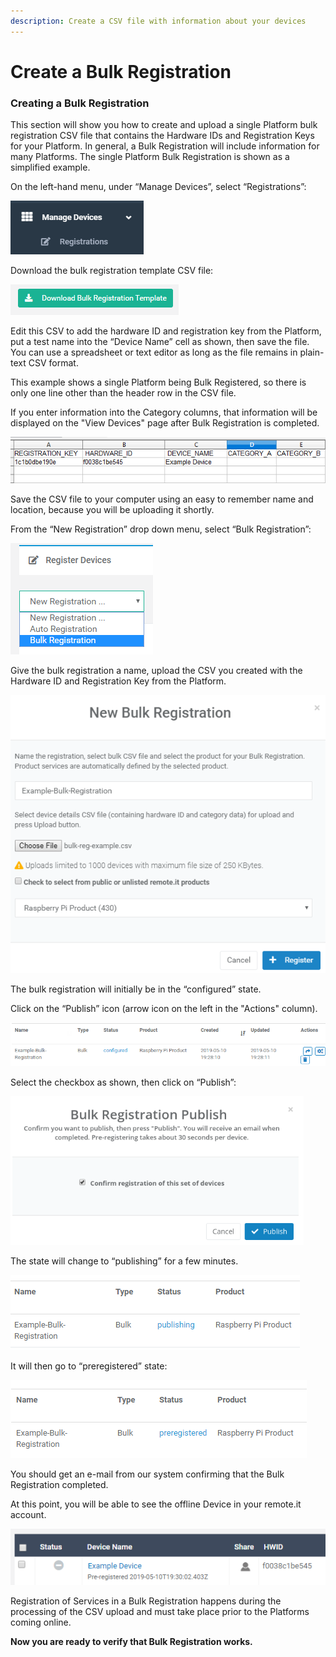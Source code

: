 ```yaml
---
description: Create a CSV file with information about your devices
---
```


# Create a Bulk Registration

### **Creating a Bulk Registration**

This section will show you how to create and upload a single Platform bulk registration CSV file that contains the Hardware IDs and Registration Keys for your Platform.  In general, a Bulk Registration will include information for many Platforms.  The single Platform Bulk Registration is shown as a simplified example.

On the left-hand menu, under “Manage Devices”, select “Registrations”:

![](../../.gitbook/assets/image%20%28172%29.png)

Download the bulk registration template CSV file:

![](../../.gitbook/assets/image%20%2885%29.png)

Edit this CSV to add the hardware ID and registration key from the Platform, put a test name into the “Device Name” cell as shown, then save the file.  You can use a spreadsheet or text editor as long as the file remains in plain-text CSV format.

This example shows a single Platform being Bulk Registered, so there is only one line other than the header row in the CSV file.

If you enter information into the Category columns, that information will be displayed on the "View Devices" page after Bulk Registration is completed.

![](../../.gitbook/assets/image%20%28161%29.png)

Save the CSV file to your computer using an easy to remember name and location, because you will be uploading it shortly.

From the “New Registration” drop down menu, select “Bulk Registration”:

![](../../.gitbook/assets/image%20%2835%29.png)

Give the bulk registration a name, upload the CSV you created with the Hardware ID and Registration Key from the Platform.

![](../../.gitbook/assets/image%20%28144%29.png)

The bulk registration will initially be in the “configured” state.  

Click on the “Publish” icon \(arrow icon on the left in the "Actions" column\).

![](../../.gitbook/assets/image%20%28175%29.png)

Select the checkbox as shown, then click on “Publish”:

![](../../.gitbook/assets/image%20%2895%29.png)

The state will change to “publishing” for a few minutes.

![](../../.gitbook/assets/image%20%2881%29.png)

It will then go to “preregistered” state:

![](../../.gitbook/assets/image%20%28129%29.png)

You should get an e-mail from our system confirming that the Bulk Registration completed.

At this point, you will be able to see the offline Device in your remote.it account.  

![](../../.gitbook/assets/image%20%2869%29.png)

Registration of Services in a Bulk Registration happens during the processing of the CSV upload and must take place prior to the Platforms coming online.

**Now you are ready to verify that Bulk Registration works.**  


